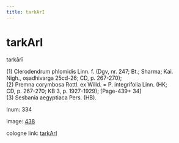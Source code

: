 ```yaml
---
title: tarkArI
---
```


# tarkArI

tarkārī  <div n="P" />(1) Clerodendrum phlomidis Linn. f. (Dgv, nr. 247; Bt.; Sharma; Kai. <div n="lb" />Nigh., oṣadhivarga 25cd-26; CD, p. 267-270); <div n="P" />(2) Premna corymbosa Rottl. ex Willd. = P. integrifolia Linn. (HK; <div n="lb" />CD, p. 267-270; KB 3, p. 1927-1929); [Page-439+ 34] <div n="P" />(3) Sesbania aegyptiaca Pers. (HB).

lnum: 334

image: [438](https://www.sanskrit-lexicon.uni-koeln.de/scans/csl-apidev/servepdf.php?dict=snp&page=438)

cologne link: [tarkArI](https://sanskrit-lexicon.uni-koeln.de/scans/csl-apidev/getword.php?dict=snp&key=tarkArI)

